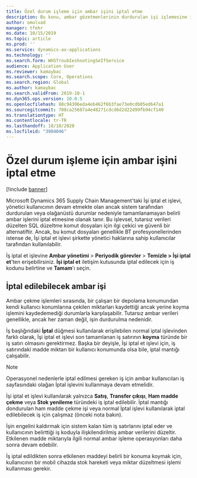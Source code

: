 ```yaml
---
title: Özel durum işleme için ambar işini iptal etme
description: Bu konu, ambar gözetmenlerinin durdurulan işi işlemesine izin veren İşi iptal et özelliğini açıklar.
author: omulvad
manager: tfehr
ms.date: 10/15/2019
ms.topic: article
ms.prod: ''
ms.service: dynamics-ax-applications
ms.technology: ''
ms.search.form: WHSTroubIeshootingSeIfService
audience: Application User
ms.reviewer: kamaybac
ms.search.scope: Core, Operations
ms.search.region: Global
ms.author: kamaybac
ms.search.validFrom: 2019-10-1
ms.dyn365.ops.version: 10.0.5
ms.openlocfilehash: 88c94306eda4eb462f6b3fae73e0cdb05ed647a1
ms.sourcegitcommit: 708ca25687a4e48271cdcd6d2d22d99fb94cf140
ms.translationtype: HT
ms.contentlocale: tr-TR
ms.lasthandoff: 10/10/2020
ms.locfileid: "3984046"
---
```

# <a name="cancel-warehouse-work-for-exception-handling"></a>Özel durum işleme için ambar işini iptal etme

[!include [banner](../includes/banner.md)]

Microsoft Dynamics 365 Supply Chain Management'taki İşi iptal et işlevi, yönetici kullanıcının devam etmekte olan ancak sistem tarafından durdurulan veya olağanüstü durumlar nedeniyle tamamlanamayan belirli ambar işlerini iptal etmesine olanak tanır. Bu işlevsel, tutarsız verileri düzelten SQL düzeltme komut dosyaları için ilgi çekici ve güvenli bir alternatiftir. Ancak, bu komut dosyaları genellikle BT profesyonellerinden istense de, İşi iptal et işlevi şirkette yönetici haklarına sahip kullanıcılar tarafından kullanılabilir.

İş iptal et işlevine **Ambar yönetimi** \> **Periyodik görevler** \> **Temizle \> İşi iptal et**'ten erişebilirsiniz. **İşi iptal et** iletişim kutusunda iptal edilecek için iş kodunu belirtine ve **Tamam**'ı seçin.

## <a name="warehouse-work-that-can-be-canceled"></a>İptal edilebilecek ambar işi

Ambar çekme işlemleri sırasında, bir çalışan bir depolama konumundan kendi kullanıcı konumlarına çekilen miktarları kaydettiği ancak yerine koyma işlemini kaydedemediği durumlarla karşılaşabilir. Tutarsız ambar verileri genellikle, ancak her zaman değil, işin durdurulma nedenidir.

İş başlığındaki **İptal** düğmesi kullanılarak erişilebilen normal iptal işlevinden farklı olarak, İşi iptal et işlevi son tamamlanan iş satırının **koyma** türünde bir iş satırı olmasını gerektirmez. Başka bir deyişle, İşi iptal et işlevi için, iş satırındaki madde miktarı bir kullanıcı konumunda olsa bile, iptal mantığı çalışabilir.

> [!NOTE]
> Operasyonel nedenlerle iptal edilmesi gereken iş için ambar kullanıcıları iş sayfasındaki olağan İptal işlevini kullanmaya devam etmelidir.

İşi iptal et işlevi kullanılarak yalnızca **Satış**, **Transfer çıkışı**, **Ham madde çekme** veya **Stok yenileme** türündeki iş iptal edilebilir. İptal mantığı dondurulan ham madde çekme işi veya normal İptal işlevi kullanılarak iptal edilebilecek iş için çalışmaz (önceki nota bakın).

İşin engelini kaldırmak için sistem kalan tüm iş satırlarını iptal eder ve kullanıcının belirttiği iş koduyla ilişkilendirilmiş ambar verilerini düzeltir. Etkilenen madde miktarıyla ilgili normal ambar işleme operasyonları daha sonra devam edebilir.

İş iptal edildikten sonra etkilenen maddeyi belirli bir konuma koymak için, kullanıcının bir mobil cihazda stok hareketi veya miktar düzeltmesi işlemi kullanması gerekir.
